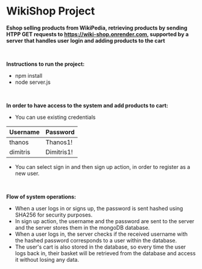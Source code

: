 # WikiShop Project
**Eshop selling products from WikiPedia, retrieving products by sending HTPP GET requests to https://wiki-shop.onrender.com, supported by a server
that handles user login and adding products to the cart**

<br />

**Instructions to run the project:**
* npm install
* node server.js

<br />

**In order to have access to the system and add products to cart:**
* You can use existing credentials

| Username | Password |
| -------- | -------- |
| thanos   | Thanos1! |
| dimitris | Dimitris1! |

* You can select sign in and then sign up action, in order to register as a new user. 

<br />

**Flow of system operations:**
* When a user logs in or signs up, the password is sent hashed using SHA256 for security purposes.
* In sign up action, the username and the password are sent to the server and the server stores them in the mongoDB database.
* When a user logs in, the server checks if the received username with the hashed password corresponds to a user within the database.
* The user's cart is also stored in the database, so every time the user logs back in, their basket will be retrieved from the database and 
access it without losing any data.
